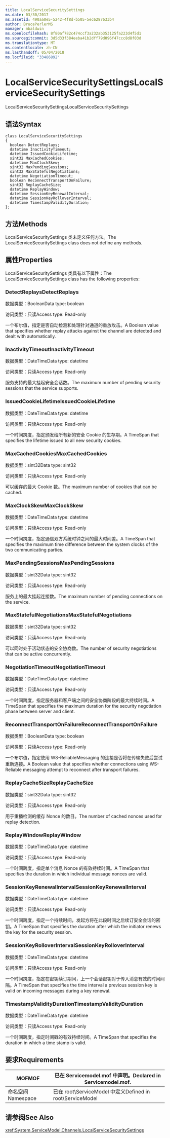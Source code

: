 ```yaml
---
title: LocalServiceSecuritySettings
ms.date: 03/30/2017
ms.assetid: 490aa0e5-5242-4f8d-b505-5ec6287633b4
author: BrucePerlerMS
manager: mbaldwin
ms.openlocfilehash: 8f80af782c474ccf3a232ab353125fa223d4f5d1
ms.sourcegitcommit: 3d5d33f384eeba41b2dff79d096f47ccc8d8f03d
ms.translationtype: MT
ms.contentlocale: zh-CN
ms.lasthandoff: 05/04/2018
ms.locfileid: "33486892"
---
```

# <a name="localservicesecuritysettings"></a><span data-ttu-id="bf4bc-102">LocalServiceSecuritySettings</span><span class="sxs-lookup"><span data-stu-id="bf4bc-102">LocalServiceSecuritySettings</span></span>
<span data-ttu-id="bf4bc-103">LocalServiceSecuritySettings</span><span class="sxs-lookup"><span data-stu-id="bf4bc-103">LocalServiceSecuritySettings</span></span>  
  
## <a name="syntax"></a><span data-ttu-id="bf4bc-104">语法</span><span class="sxs-lookup"><span data-stu-id="bf4bc-104">Syntax</span></span>  
  
```  
class LocalServiceSecuritySettings  
{  
  boolean DetectReplays;  
  datetime InactivityTimeout;  
  datetime IssuedCookieLifetime;  
  sint32 MaxCachedCookies;  
  datetime MaxClockSkew;  
  sint32 MaxPendingSessions;  
  sint32 MaxStatefulNegotiations;  
  datetime NegotiationTimeout;  
  boolean ReconnectTransportOnFailure;  
  sint32 ReplayCacheSize;  
  datetime ReplayWindow;  
  datetime SessionKeyRenewalInterval;  
  datetime SessionKeyRolloverInterval;  
  datetime TimestampValidityDuration;  
};  
```  
  
## <a name="methods"></a><span data-ttu-id="bf4bc-105">方法</span><span class="sxs-lookup"><span data-stu-id="bf4bc-105">Methods</span></span>  
 <span data-ttu-id="bf4bc-106">LocalServiceSecuritySettings 类未定义任何方法。</span><span class="sxs-lookup"><span data-stu-id="bf4bc-106">The LocalServiceSecuritySettings class does not define any methods.</span></span>  
  
## <a name="properties"></a><span data-ttu-id="bf4bc-107">属性</span><span class="sxs-lookup"><span data-stu-id="bf4bc-107">Properties</span></span>  
 <span data-ttu-id="bf4bc-108">LocalServiceSecuritySettings 类具有以下属性：</span><span class="sxs-lookup"><span data-stu-id="bf4bc-108">The LocalServiceSecuritySettings class has the following properties:</span></span>  
  
### <a name="detectreplays"></a><span data-ttu-id="bf4bc-109">DetectReplays</span><span class="sxs-lookup"><span data-stu-id="bf4bc-109">DetectReplays</span></span>  
 <span data-ttu-id="bf4bc-110">数据类型：Boolean</span><span class="sxs-lookup"><span data-stu-id="bf4bc-110">Data type: boolean</span></span>  
  
 <span data-ttu-id="bf4bc-111">访问类型：只读</span><span class="sxs-lookup"><span data-stu-id="bf4bc-111">Access type: Read-only</span></span>  
  
 <span data-ttu-id="bf4bc-112">一个布尔值，指定是否自动检测和处理针对通道的重放攻击。</span><span class="sxs-lookup"><span data-stu-id="bf4bc-112">A Boolean value that specifies whether replay attacks against the channel are detected and dealt with automatically.</span></span>  
  
### <a name="inactivitytimeout"></a><span data-ttu-id="bf4bc-113">InactivityTimeout</span><span class="sxs-lookup"><span data-stu-id="bf4bc-113">InactivityTimeout</span></span>  
 <span data-ttu-id="bf4bc-114">数据类型：DateTime</span><span class="sxs-lookup"><span data-stu-id="bf4bc-114">Data type: datetime</span></span>  
  
 <span data-ttu-id="bf4bc-115">访问类型：只读</span><span class="sxs-lookup"><span data-stu-id="bf4bc-115">Access type: Read-only</span></span>  
  
 <span data-ttu-id="bf4bc-116">服务支持的最大挂起安全会话数。</span><span class="sxs-lookup"><span data-stu-id="bf4bc-116">The maximum number of pending security sessions that the service supports.</span></span>  
  
### <a name="issuedcookielifetime"></a><span data-ttu-id="bf4bc-117">IssuedCookieLifetime</span><span class="sxs-lookup"><span data-stu-id="bf4bc-117">IssuedCookieLifetime</span></span>  
 <span data-ttu-id="bf4bc-118">数据类型：DateTime</span><span class="sxs-lookup"><span data-stu-id="bf4bc-118">Data type: datetime</span></span>  
  
 <span data-ttu-id="bf4bc-119">访问类型：只读</span><span class="sxs-lookup"><span data-stu-id="bf4bc-119">Access type: Read-only</span></span>  
  
 <span data-ttu-id="bf4bc-120">一个时间跨度，指定颁发给所有新的安全 Cookie 的生存期。</span><span class="sxs-lookup"><span data-stu-id="bf4bc-120">A TimeSpan that specifies the lifetime issued to all new security cookies.</span></span>  
  
### <a name="maxcachedcookies"></a><span data-ttu-id="bf4bc-121">MaxCachedCookies</span><span class="sxs-lookup"><span data-stu-id="bf4bc-121">MaxCachedCookies</span></span>  
 <span data-ttu-id="bf4bc-122">数据类型：sint32</span><span class="sxs-lookup"><span data-stu-id="bf4bc-122">Data type: sint32</span></span>  
  
 <span data-ttu-id="bf4bc-123">访问类型：只读</span><span class="sxs-lookup"><span data-stu-id="bf4bc-123">Access type: Read-only</span></span>  
  
 <span data-ttu-id="bf4bc-124">可以缓存的最大 Cookie 数。</span><span class="sxs-lookup"><span data-stu-id="bf4bc-124">The maximum number of cookies that can be cached.</span></span>  
  
### <a name="maxclockskew"></a><span data-ttu-id="bf4bc-125">MaxClockSkew</span><span class="sxs-lookup"><span data-stu-id="bf4bc-125">MaxClockSkew</span></span>  
 <span data-ttu-id="bf4bc-126">数据类型：DateTime</span><span class="sxs-lookup"><span data-stu-id="bf4bc-126">Data type: datetime</span></span>  
  
 <span data-ttu-id="bf4bc-127">访问类型：只读</span><span class="sxs-lookup"><span data-stu-id="bf4bc-127">Access type: Read-only</span></span>  
  
 <span data-ttu-id="bf4bc-128">一个时间跨度，指定通信双方系统时钟之间的最大时间差。</span><span class="sxs-lookup"><span data-stu-id="bf4bc-128">A TimeSpan that specifies the maximum time difference between the system clocks of the two communicating parties.</span></span>  
  
### <a name="maxpendingsessions"></a><span data-ttu-id="bf4bc-129">MaxPendingSessions</span><span class="sxs-lookup"><span data-stu-id="bf4bc-129">MaxPendingSessions</span></span>  
 <span data-ttu-id="bf4bc-130">数据类型：sint32</span><span class="sxs-lookup"><span data-stu-id="bf4bc-130">Data type: sint32</span></span>  
  
 <span data-ttu-id="bf4bc-131">访问类型：只读</span><span class="sxs-lookup"><span data-stu-id="bf4bc-131">Access type: Read-only</span></span>  
  
 <span data-ttu-id="bf4bc-132">服务上的最大挂起连接数。</span><span class="sxs-lookup"><span data-stu-id="bf4bc-132">The maximum number of pending connections on the service.</span></span>  
  
### <a name="maxstatefulnegotiations"></a><span data-ttu-id="bf4bc-133">MaxStatefulNegotiations</span><span class="sxs-lookup"><span data-stu-id="bf4bc-133">MaxStatefulNegotiations</span></span>  
 <span data-ttu-id="bf4bc-134">数据类型：sint32</span><span class="sxs-lookup"><span data-stu-id="bf4bc-134">Data type: sint32</span></span>  
  
 <span data-ttu-id="bf4bc-135">访问类型：只读</span><span class="sxs-lookup"><span data-stu-id="bf4bc-135">Access type: Read-only</span></span>  
  
 <span data-ttu-id="bf4bc-136">可以同时处于活动状态的安全协商数。</span><span class="sxs-lookup"><span data-stu-id="bf4bc-136">The number of security negotiations that can be active concurrently.</span></span>  
  
### <a name="negotiationtimeout"></a><span data-ttu-id="bf4bc-137">NegotiationTimeout</span><span class="sxs-lookup"><span data-stu-id="bf4bc-137">NegotiationTimeout</span></span>  
 <span data-ttu-id="bf4bc-138">数据类型：DateTime</span><span class="sxs-lookup"><span data-stu-id="bf4bc-138">Data type: datetime</span></span>  
  
 <span data-ttu-id="bf4bc-139">访问类型：只读</span><span class="sxs-lookup"><span data-stu-id="bf4bc-139">Access type: Read-only</span></span>  
  
 <span data-ttu-id="bf4bc-140">一个时间跨度，指定服务器和客户端之间的安全协商阶段的最大持续时间。</span><span class="sxs-lookup"><span data-stu-id="bf4bc-140">A TimeSpan that specifies the maximum duration for the security negotiation phase between server and client.</span></span>  
  
### <a name="reconnecttransportonfailure"></a><span data-ttu-id="bf4bc-141">ReconnectTransportOnFailure</span><span class="sxs-lookup"><span data-stu-id="bf4bc-141">ReconnectTransportOnFailure</span></span>  
 <span data-ttu-id="bf4bc-142">数据类型：Boolean</span><span class="sxs-lookup"><span data-stu-id="bf4bc-142">Data type: boolean</span></span>  
  
 <span data-ttu-id="bf4bc-143">访问类型：只读</span><span class="sxs-lookup"><span data-stu-id="bf4bc-143">Access type: Read-only</span></span>  
  
 <span data-ttu-id="bf4bc-144">一个布尔值，指定使用 WS-ReliableMessaging 的连接是否将在传输失败后尝试重新连接。</span><span class="sxs-lookup"><span data-stu-id="bf4bc-144">A Boolean value that specifies whether connections using WS-Reliable messaging attempt to reconnect after transport failures.</span></span>  
  
### <a name="replaycachesize"></a><span data-ttu-id="bf4bc-145">ReplayCacheSize</span><span class="sxs-lookup"><span data-stu-id="bf4bc-145">ReplayCacheSize</span></span>  
 <span data-ttu-id="bf4bc-146">数据类型：sint32</span><span class="sxs-lookup"><span data-stu-id="bf4bc-146">Data type: sint32</span></span>  
  
 <span data-ttu-id="bf4bc-147">访问类型：只读</span><span class="sxs-lookup"><span data-stu-id="bf4bc-147">Access type: Read-only</span></span>  
  
 <span data-ttu-id="bf4bc-148">用于重播检测的缓存 Nonce 的数目。</span><span class="sxs-lookup"><span data-stu-id="bf4bc-148">The number of cached nonces used for replay detection.</span></span>  
  
### <a name="replaywindow"></a><span data-ttu-id="bf4bc-149">ReplayWindow</span><span class="sxs-lookup"><span data-stu-id="bf4bc-149">ReplayWindow</span></span>  
 <span data-ttu-id="bf4bc-150">数据类型：DateTime</span><span class="sxs-lookup"><span data-stu-id="bf4bc-150">Data type: datetime</span></span>  
  
 <span data-ttu-id="bf4bc-151">访问类型：只读</span><span class="sxs-lookup"><span data-stu-id="bf4bc-151">Access type: Read-only</span></span>  
  
 <span data-ttu-id="bf4bc-152">一个时间跨度，指定单个消息 Nonce 的有效持续时间。</span><span class="sxs-lookup"><span data-stu-id="bf4bc-152">A TimeSpan that specifies the duration in which individual message nonces are valid.</span></span>  
  
### <a name="sessionkeyrenewalinterval"></a><span data-ttu-id="bf4bc-153">SessionKeyRenewalInterval</span><span class="sxs-lookup"><span data-stu-id="bf4bc-153">SessionKeyRenewalInterval</span></span>  
 <span data-ttu-id="bf4bc-154">数据类型：DateTime</span><span class="sxs-lookup"><span data-stu-id="bf4bc-154">Data type: datetime</span></span>  
  
 <span data-ttu-id="bf4bc-155">访问类型：只读</span><span class="sxs-lookup"><span data-stu-id="bf4bc-155">Access type: Read-only</span></span>  
  
 <span data-ttu-id="bf4bc-156">一个时间跨度，指定一个持续时间，发起方将在此段时间之后续订安全会话的密钥。</span><span class="sxs-lookup"><span data-stu-id="bf4bc-156">A TimeSpan that specifies the duration after which the initiator renews the key for the security session.</span></span>  
  
### <a name="sessionkeyrolloverinterval"></a><span data-ttu-id="bf4bc-157">SessionKeyRolloverInterval</span><span class="sxs-lookup"><span data-stu-id="bf4bc-157">SessionKeyRolloverInterval</span></span>  
 <span data-ttu-id="bf4bc-158">数据类型：DateTime</span><span class="sxs-lookup"><span data-stu-id="bf4bc-158">Data type: datetime</span></span>  
  
 <span data-ttu-id="bf4bc-159">访问类型：只读</span><span class="sxs-lookup"><span data-stu-id="bf4bc-159">Access type: Read-only</span></span>  
  
 <span data-ttu-id="bf4bc-160">一个时间跨度，指定在密钥续订期间，上一个会话密钥对于传入消息有效的时间间隔。</span><span class="sxs-lookup"><span data-stu-id="bf4bc-160">A TimeSpan that specifies the time interval a previous session key is valid on incoming messages during a key renewal.</span></span>  
  
### <a name="timestampvalidityduration"></a><span data-ttu-id="bf4bc-161">TimestampValidityDuration</span><span class="sxs-lookup"><span data-stu-id="bf4bc-161">TimestampValidityDuration</span></span>  
 <span data-ttu-id="bf4bc-162">数据类型：DateTime</span><span class="sxs-lookup"><span data-stu-id="bf4bc-162">Data type: datetime</span></span>  
  
 <span data-ttu-id="bf4bc-163">访问类型：只读</span><span class="sxs-lookup"><span data-stu-id="bf4bc-163">Access type: Read-only</span></span>  
  
 <span data-ttu-id="bf4bc-164">一个时间跨度，指定时间戳的有效持续时间。</span><span class="sxs-lookup"><span data-stu-id="bf4bc-164">A TimeSpan that specifies the duration in which a time stamp is valid.</span></span>  
  
## <a name="requirements"></a><span data-ttu-id="bf4bc-165">要求</span><span class="sxs-lookup"><span data-stu-id="bf4bc-165">Requirements</span></span>  
  
|<span data-ttu-id="bf4bc-166">MOF</span><span class="sxs-lookup"><span data-stu-id="bf4bc-166">MOF</span></span>|<span data-ttu-id="bf4bc-167">已在 Servicemodel.mof 中声明。</span><span class="sxs-lookup"><span data-stu-id="bf4bc-167">Declared in Servicemodel.mof.</span></span>|  
|---------|-----------------------------------|  
|<span data-ttu-id="bf4bc-168">命名空间</span><span class="sxs-lookup"><span data-stu-id="bf4bc-168">Namespace</span></span>|<span data-ttu-id="bf4bc-169">已在 root\ServiceModel 中定义</span><span class="sxs-lookup"><span data-stu-id="bf4bc-169">Defined in root\ServiceModel</span></span>|  
  
## <a name="see-also"></a><span data-ttu-id="bf4bc-170">请参阅</span><span class="sxs-lookup"><span data-stu-id="bf4bc-170">See Also</span></span>  
 <xref:System.ServiceModel.Channels.LocalServiceSecuritySettings>
